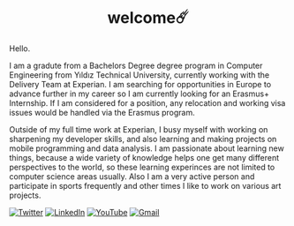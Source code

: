 <h1 align="center" height='500px'> welcome☄️ </h1>

Hello.

I am a gradute from a Bachelors Degree degree program in Computer Engineering from Yıldız Technical University, currently working with the Delivery Team at Experian. I am searching for opportunities in Europe to advance further in my career so I am currently looking for an Erasmus+ Internship. If I am considered for a position, any relocation and working visa issues would be handled via the Erasmus program.


Outside of my full time work at Experian, I busy myself with working on sharpening my developer skills, and also learning and making projects on mobile programming and data analysis. I am passionate about learning new things, because a wide variety of knowledge helps one get many different perspectives to the world, so these learning experinces are not limited to computer science areas usually. Also I am a very active person and participate in sports frequently and other times I like to work on various art projects. 


[![Twitter][twitter-shield]][twitter-url]
[![LinkedIn][linkedin-shield]][linkedin-url]
[![YouTube][youtube-shield]][youtube-url]
[![Gmail][gmail-shield]][gmail-url]

[linkedin-shield]: https://img.shields.io/badge/linkedin-%230077B5.svg?style=for-the-badge&logo=linkedin&logoColor=white
[linkedin-url]: https://www.linkedin.com/in/ya%C4%9Fmur-duran-645510182/
[twitter-shield]: https://img.shields.io/badge/twitter-%231DA1F2.svg?style=for-the-badge&logo=Twitter&logoColor=white
[twitter-url]: https://www.linkedin.com/in/ya%C4%9Fmur-duran-645510182/
[youtube-shield]: https://img.shields.io/badge/YouTube-%23FF0000.svg?style=for-the-badge&logo=YouTube&logoColor=white
[youtube-url]: https://www.youtube.com/channel/UCSknj28cl-5IPLXNUMJmxdg
[gmail-shield]: https://img.shields.io/badge/Gmail-D14836?style=for-the-badge&logo=gmail&logoColor=white
[gmail-url]: mailto:elifyagmurduran@gmail.com?
